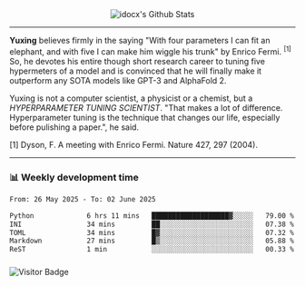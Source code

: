 <div align="center">
    <img align="center" src="https://github-readme-stats.vercel.app/api?username=idocx&show_icons=true&count_private=true&hide_border=true" alt="idocx's Github Stats"></img>
</div>

---

**Yuxing** believes firmly in the saying "With four parameters I can fit an elephant, and with five I can make him wiggle his trunk" by Enrico Fermi. <sup>[1]</sup> So, he devotes his entire though short research career to tuning five hypermeters of a model and is convinced that he will finally make it outperform any SOTA models like GPT-3 and AlphaFold 2.

Yuxing is not a computer scientist, a physicist or a chemist, but a *HYPERPARAMETER TUNING SCIENTIST*. "That makes a lot of difference. Hyperparameter tuning is the technique that changes our life, especially before pulishing a paper.", he said.

[1] Dyson, F. A meeting with Enrico Fermi. Nature 427, 297 (2004).


---

### 📊 Weekly development time
<!--START_SECTION:waka-->

```txt
From: 26 May 2025 - To: 02 June 2025

Python             6 hrs 11 mins   ███████████████████▓░░░░░   79.00 %
INI                34 mins         ██░░░░░░░░░░░░░░░░░░░░░░░   07.38 %
TOML               34 mins         █▓░░░░░░░░░░░░░░░░░░░░░░░   07.32 %
Markdown           27 mins         █▒░░░░░░░░░░░░░░░░░░░░░░░   05.88 %
ReST               1 min           ░░░░░░░░░░░░░░░░░░░░░░░░░   00.33 %
```

<!--END_SECTION:waka-->

### 

![Visitor Badge](https://visitor-badge.laobi.icu/badge?page_id=idocx.idocx)